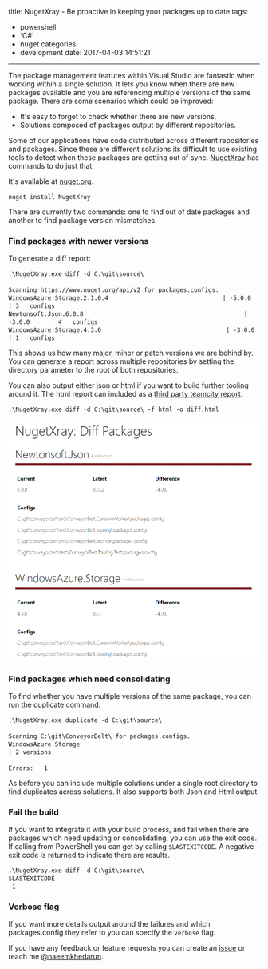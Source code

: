 title: NugetXray - Be proactive in keeping your packages up to date
tags:
  - powershell
  - 'C#'
  - nuget
categories:
  - development
date: 2017-04-03 14:51:21
---

The package management features within Visual Studio are fantastic when working within a single solution. It lets you know when there are new packages available and you are referencing multiple versions of the same package. There are some scenarios which could be improved:

* It's easy to forget to check whether there are new versions.
* Solutions composed of packages output by different repositories.

Some of our applications have code distributed across different repositories and packages. Since these are different solutions its difficult to use existing tools to detect when these packages are getting out of sync. [NugetXray](https://github.com/naeemkhedarun/NugetXray) has commands to do just that.

It's available at [nuget.org](https://www.nuget.org/packages/NugetXray/).

```
nuget install NugetXray
```

There are currently two commands: one to find out of date packages and another to find package version mismatches.

### Find packages with newer versions

To generate a diff report:

```
.\NugetXray.exe diff -d C:\git\source\

Scanning https://www.nuget.org/api/v2 for packages.configs.
WindowsAzure.Storage.2.1.0.4                                | -5.0.0      | 3   configs
Newtonsoft.Json.6.0.8                                             | -3.0.0      | 4   configs
WindowsAzure.Storage.4.3.0                                   | -3.0.0      | 1   configs
```

This shows us how many major, minor or patch versions we are behind by. You can generate a report across multiple repositories by setting the directory parameter to the root of both repositories.

You can also output either json or html if you want to build further tooling around it. The html report can included as a [third party teamcity report](https://confluence.jetbrains.com/display/TCD8/Including+Third-Party+Reports+in+the+Build+Results).

```
.\NugetXray.exe diff -d C:\git\source\ -f html -o diff.html
 ```

![](/blog/images/nx-diff.png) 

### Find packages which need consolidating

To find whether you have multiple versions of the same package, you can run the duplicate command.

```
.\NugetXray.exe duplicate -d C:\git\source\

Scanning C:\git\ConveyorBelt\ for packages.configs.
WindowsAzure.Storage                                                   | 2 versions

Errors:   1
```

As before you can include multiple solutions under a single root directory to find duplicates across solutions. It also supports both Json and Html output.

### Fail the build

If you want to integrate it with your build process, and fail when there are packages which need updating or consolidating, you can use the exit code. If calling from PowerShell you can get by calling `$LASTEXITCODE`. A negative exit code is returned to indicate there are results.

```
.\NugetXray.exe diff -d C:\git\source\
$LASTEXITCODE
-1
```

### Verbose flag

If you want more details output around the failures and which packages.config they refer to you can specify the `verbose` flag. 

If you have any feedback or feature requests you can create an [issue](https://github.com/naeemkhedarun/NugetXray/issues) or reach me [@naeemkhedarun](https://twitter.com/naeemkhedarun).